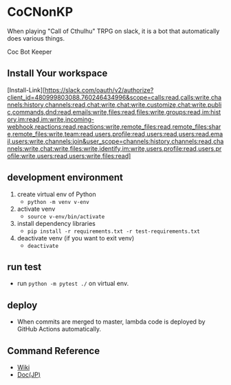 # CoCNonKP

When playing "Call of Cthulhu" TRPG on slack, it is a bot that automatically does various things.  

Coc Bot Keeper

## Install Your workspace

[Install-Link][https://slack.com/oauth/v2/authorize?client_id=480999803088.760246434996&scope=calls:read,calls:write,channels:history,channels:read,chat:write,chat:write.customize,chat:write.public,commands,dnd:read,emails:write,files:read,files:write,groups:read,im:history,im:read,im:write,incoming-webhook,reactions:read,reactions:write,remote_files:read,remote_files:share,remote_files:write,team:read,users.profile:read,users:read,users:read.email,users:write,channels:join&user_scope=channels:history,channels:read,channels:write,chat:write,files:write,identify,im:write,users.profile:read,users.profile:write,users:read,users:write,files:read]


## development environment

1. create virtual env of Python
    - `python -m venv v-env`
2. activate venv
    - `source v-env/bin/activate`
3. install dependency libraries
    - `pip install -r requirements.txt -r test-requirements.txt`
4. deactivate venv (if you want to exit venv)
    - `deactivate`

## run test

- run `python -m pytest ./` on virtual env.

## deploy

- When commits are merged to master, lambda code is deployed by GitHub Actions automatically.

## Command Reference

- [Wiki](https://github.com/cahlchang/CoCNonKP/wiki/Command-Reference)
- [Doc(JP)](./command_reference.md)
